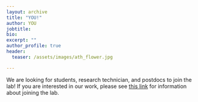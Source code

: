 ```yaml
---
layout: archive
title: "YOU!"
author: YOU
jobtitle:
bio:
excerpt: ""
author_profile: true
header:
  teaser: /assets/images/ath_flower.jpg

---
```

We are looking for students, research technician, and postdocs to join the lab! If you are interested in our work, please see [this link](/join/) for information about joining the lab.
